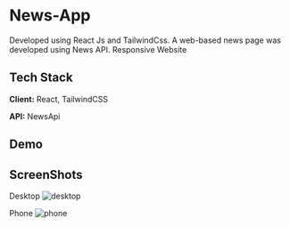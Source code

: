 # News-App
Developed using React Js and TailwindCss. A web-based news page was developed using News API.
Responsive Website

## Tech Stack

**Client:** React, TailwindCSS

**API:** NewsApi


## Demo


## ScreenShots

Desktop
![desktop](https://github.com/user-attachments/assets/d79ce3c7-aace-40d0-adc9-1fa888e79013)

Phone
![phone](https://github.com/user-attachments/assets/bc0a22fd-6125-4da3-b1d0-f49718d0f475)

